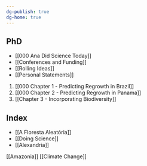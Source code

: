 ```yaml
---
dg-publish: true
dg-home: true
---
```

## PhD
- [[000 Ana Did Science Today]]
- [[Conferences and Funding]]
- [[Rolling Ideas]]
- [[Personal Statements]]

1. [[000 Chapter 1 - Predicting Regrowth in Brazil]]
2. [[000 Chapter 2 - Predicting Regrowth in Panama]]
3. [[Chapter 3 - Incorporating Biodiversity]]

## Index
- [[A Floresta Aleatória]]
- [[Doing Science]]
- [[Alexandria]]

[[Amazonia]]
[[Climate Change]]


